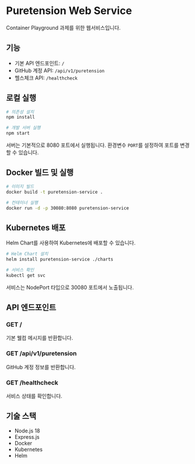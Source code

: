 # Puretension Web Service

Container Playground 과제를 위한 웹서비스입니다.

## 기능

- 기본 API 엔드포인트: `/`
- GitHub 계정 API: `/api/v1/puretension`
- 헬스체크 API: `/healthcheck`

## 로컬 실행

```bash
# 의존성 설치
npm install

# 개발 서버 실행
npm start
```

서버는 기본적으로 8080 포트에서 실행됩니다. 환경변수 `PORT`를 설정하여 포트를 변경할 수 있습니다.

## Docker 빌드 및 실행

```bash
# 이미지 빌드
docker build -t puretension-service .

# 컨테이너 실행
docker run -d -p 30080:8080 puretension-service
```

## Kubernetes 배포

Helm Chart를 사용하여 Kubernetes에 배포할 수 있습니다.

```bash
# Helm Chart 설치
helm install puretension-service ./charts

# 서비스 확인
kubectl get svc
```

서비스는 NodePort 타입으로 30080 포트에서 노출됩니다.

## API 엔드포인트

### GET /

기본 웰컴 메시지를 반환합니다.

### GET /api/v1/puretension

GitHub 계정 정보를 반환합니다.

### GET /healthcheck

서비스 상태를 확인합니다.

## 기술 스택

- Node.js 18
- Express.js
- Docker
- Kubernetes
- Helm
